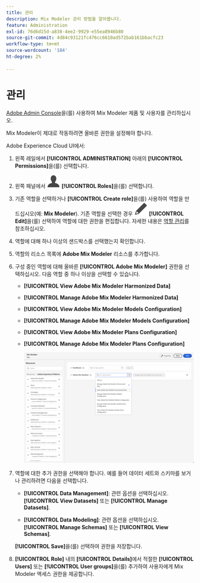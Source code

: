 ```yaml
---
title: 관리
description: Mix Modeler 관리 방법을 알아봅니다.
feature: Administration
exl-id: 76d6d15d-a838-4ee2-9929-e55ea8946b80
source-git-commit: 4d84c93121fc476cc6610ad572bab161bbacfc23
workflow-type: tm+mt
source-wordcount: '184'
ht-degree: 2%

---
```


# 관리

[Adobe Admin Console](https://helpx.adobe.com/kr/enterprise/using/admin-console.html)을(를) 사용하여 Mix Modeler 제품 및 사용자를 관리하십시오.

Mix Modeler이 제대로 작동하려면 올바른 권한을 설정해야 합니다.

Adobe Experience Cloud UI에서:

1. 왼쪽 레일에서 **[!UICONTROL ADMINISTRATION]** 아래의 **[!UICONTROL Permissions]**&#x200B;을(를) 선택합니다.

1. 왼쪽 패널에서 ![사용자](/help/assets/icons/User.svg) **[!UICONTROL Roles]**&#x200B;을(를) 선택합니다.

1. 기존 역할을 선택하거나 **[!UICONTROL Create role]**&#x200B;을(를) 사용하여 역할을 만드십시오(예: **Mix Modeler**). 기존 역할을 선택한 경우 ![편집](/help/assets/icons/Edit.svg) **[!UICONTROL Edit]**&#x200B;을(를) 선택하여 역할에 대한 권한을 편집합니다. 자세한 내용은 [역할 관리](https://helpx.adobe.com/kr/enterprise/using/admin-console.html)를 참조하십시오.

1. 역할에 대해 하나 이상의 샌드박스를 선택했는지 확인합니다.

1. 역할의 리소스 목록에 **Adobe Mix Modeler** 리소스를 추가합니다.

1. 구성 중인 역할에 대해 올바른 **[!UICONTROL Adobe Mix Modeler]** 권한을 선택하십시오. 다음 역할 중 하나 이상을 선택할 수 있습니다.

   - **[!UICONTROL View Adobe Mix Modeler Harmonized Data]**
   - **[!UICONTROL Manage Adobe Mix Modeler Harmonized Data]**
   - **[!UICONTROL View Adobe Mix Modeler Models Configuration]**
   - **[!UICONTROL Manage Adobe Mix Modeler Models Configuration]**
   - **[!UICONTROL View Adobe Mix Modeler Plans Configuration]**
   - **[!UICONTROL Manage Adobe Mix Modeler Plans Configuration]**

     ![Mix Modeler RBAC](/help/assets/mix-modeler-rbac.png)


1. 역할에 대한 추가 권한을 선택해야 합니다. 예를 들어 데이터 세트와 스키마를 보거나 관리하려면 다음을 선택합니다.

   - **[!UICONTROL Data Management]**: 관련 옵션을 선택하십시오. **[!UICONTROL View Datasets]** 또는 **[!UICONTROL Manage Datasets]**.

   - **[!UICONTROL Data Modeling]**: 관련 옵션을 선택하십시오. **[!UICONTROL Manage Schemas]** 또는 **[!UICONTROL View Schemas]**.

   <!--
    * **[!UICONTROL Data Governance]**: ensure you select **[!UICONTROL View User Activity Log]** and **[!UICONTROL View Data Usage Policies]**.
    -->

   <!--![Permissions](assets/permissions-including-privacy.png)-->

   **[!UICONTROL Save]**&#x200B;을(를) 선택하여 권한을 저장합니다.

1. **[!UICONTROL Role]** 내의 **[!UICONTROL Details]**&#x200B;에서 적절한 **[!UICONTROL Users]** 또는 **[!UICONTROL User groups]**&#x200B;을(를) 추가하여 사용자에게 Mix Modeler 액세스 권한을 제공합니다.
